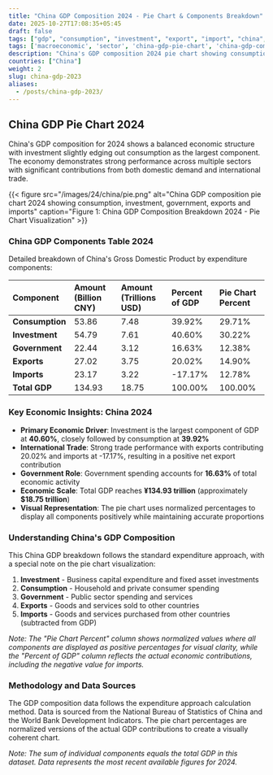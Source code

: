 ```yaml
---
title: "China GDP Composition 2024 - Pie Chart & Components Breakdown"
date: 2025-10-27T17:08:35+05:45
draft: false
tags: ["gdp", "consumption", "investment", "export", "import", "china", "2023", "economic-analysis"]
tags: ['macroeconomic', 'sector', 'china-gdp-pie-chart', 'china-gdp-components', 'chinese-economy-breakdown', 'gdp-pie-chart', 'economic-pie', 'gdp-breakdown', 'macroeconomic', 'sector-analysis', 'asia-economy', 'consumption-economy']
description: "China's GDP composition 2024 pie chart showing consumption, investment, government spending, exports and imports breakdown. China's economy demonstrated robust growth with consumption driving the majority of economic activity."
countries: ["China"]
weight: 2
slug: china-gdp-2023
aliases:
  - /posts/china-gdp-2023/
---
```

## China GDP Pie Chart 2024

China's GDP composition for 2024 shows a balanced economic structure with investment slightly edging out consumption as the largest component. The economy demonstrates strong performance across multiple sectors with significant contributions from both domestic demand and international trade.

{{< figure src="/images/24/china/pie.png"
alt="China GDP composition pie chart 2024 showing consumption, investment, government, exports and imports"
caption="Figure 1: China GDP Composition Breakdown 2024 - Pie Chart Visualization" >}}

### China GDP Components Table 2024

Detailed breakdown of China's Gross Domestic Product by expenditure components:

| Component | Amount (Billion CNY) | Amount (Trillions USD) | Percent of GDP | Pie Chart Percent |
| :--- | :--- | :--- | :--- | :--- |
| **Consumption** | 53.86 | 7.48 | 39.92% | 29.71% |
| **Investment** | 54.79 | 7.61 | 40.60% | 30.22% |
| **Government** | 22.44 | 3.12 | 16.63% | 12.38% |
| **Exports** | 27.02 | 3.75 | 20.02% | 14.90% |
| **Imports** | 23.17 | 3.22 | -17.17% | 12.78% |
| **Total GDP** | 134.93 | 18.75 | 100.00% | 100.00% |

### Key Economic Insights: China 2024

- **Primary Economic Driver**: Investment is the largest component of GDP at **40.60%**, closely followed by consumption at **39.92%**
- **International Trade**: Strong trade performance with exports contributing 20.02% and imports at -17.17%, resulting in a positive net export contribution
- **Government Role**: Government spending accounts for **16.63%** of total economic activity
- **Economic Scale**: Total GDP reaches **¥134.93 trillion** (approximately **$18.75 trillion**)
- **Visual Representation**: The pie chart uses normalized percentages to display all components positively while maintaining accurate proportions

### Understanding China's GDP Composition

This China GDP breakdown follows the standard expenditure approach, with a special note on the pie chart visualization:

1.  **Investment** - Business capital expenditure and fixed asset investments
2.  **Consumption** - Household and private consumer spending
3.  **Government** - Public sector spending and services
4.  **Exports** - Goods and services sold to other countries
5.  **Imports** - Goods and services purchased from other countries (subtracted from GDP)

*Note: The "Pie Chart Percent" column shows normalized values where all components are displayed as positive percentages for visual clarity, while the "Percent of GDP" column reflects the actual economic contributions, including the negative value for imports.*

### Methodology and Data Sources

The GDP composition data follows the expenditure approach calculation method. Data is sourced from the National Bureau of Statistics of China and the World Bank Development Indicators. The pie chart percentages are normalized versions of the actual GDP contributions to create a visually coherent chart.

*Note: The sum of individual components equals the total GDP in this dataset. Data represents the most recent available figures for 2024.*